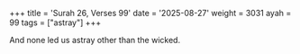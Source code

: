 +++
title = 'Surah 26, Verses 99'
date = '2025-08-27'
weight = 3031
ayah = 99
tags = ["astray"]
+++

And none led us astray other than the wicked.
